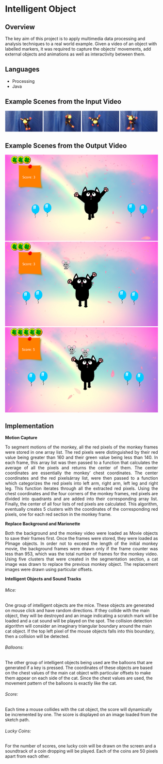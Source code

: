 # Intelligent Object

## Overview

The key aim of this project is to apply multimedia data processing and analysis techniques to a real world example. Given a video of an object with labelled markers, it was required to capture the objects’ movements, add external objects and animations as well as interactivity between them.


## Languages

*	Processing
* Java

## Example Scenes from the Input Video

![Example scenes of the input video.](https://github.com/mahsaBayat/IntelligentObject/blob/master/InputVideo.png)

## Example Scenes from the Output Video
<p align="center">
  <img src="https://github.com/mahsaBayat/IntelligentObject/blob/master/rsz_121.png" alt="Example scenes of the output video."/>
  <img src="https://github.com/mahsaBayat/IntelligentObject/blob/master/rsz_2.png" alt="Example scenes of the output video." />
  <img src="https://github.com/mahsaBayat/IntelligentObject/blob/master/rsz_3.png" alt="Example scenes of the output video." />
</p>

## Implementation
<strong>Motion Capture</strong>
<p align="justify">
To segment motions of the monkey, all the red pixels of the monkey frames were stored in one array list. The red pixels were distinguished by their red value being greater than 160 and their green value being less than 140. In each frame, this array list was then passed to a function that calculates the average of all the pixels and returns the center of them. The center coordinates are essentially the monkey’ chest coordinates.
The center coordinates and the red pixelsárray list, were then passed to a function which categorizes the red pixels into left arm, right arm, left leg and right leg. This function iterates through all the extracted red pixels. Using the chest coordinates and the four corners of the monkey frames, red pixels are divided into quadrants and are added into their corresponding array list. Finally, the center of all four lists of red pixels are calculated.
This algorithm, eventually creates 5 clusters with the coordinates of the corresponding red pixels, one for each red section in the monkey frame.
</p>

<strong>Replace Background and Marionette</strong>
<p align="justify">
Both the background and the monkey video were loaded as Movie objects to save their frames first. Once the frames were stored, they were loaded as PImage objects. In order not to exceed the length of the initial monkey movie, the background frames were drawn only if the frame counter was less than 953, which was the total number of frames for the monkey video.
Using five clusters that were created in the segmentation section, a cat image was drawn to replace the previous monkey object. The replacement images were drawn using particular offsets.
</p>

<strong>Intelligent Objects and Sound Tracks</strong>
<p align="justify">

###### Mice:
One group of intelligent objects are the mice. These objects are generated on mouse click and have random directions. If they collide with the main object, they will be destroyed and an image indicating a scratch mark will be loaded and a cat sound will be played on the spot. The collision detection algorithm will consider an imaginary triangular boundary around the main cat object. If the top left pixel of the mouse objects falls into this boundary, then a collision will be detected.

###### Balloons:
The other group of intelligent objects being used are the balloons that are generated if a key is pressed. The coordinates of these objects are based on the chest values of the main cat object with particular offsets to make them appear on each side of the cat. Since the chest values are used, the movement pattern of the balloons is exactly like the cat.

###### Score:
Each time a mouse collides with the cat object, the score will dynamically be incremented by one. The score is displayed on an image loaded from the sketch path.

###### Lucky Coins:
For the number of scores, one lucky coin will be drawn on the screen and a soundtrack of a coin dropping will be played. Each of the coins are 50 pixels apart from each other.
</p>



